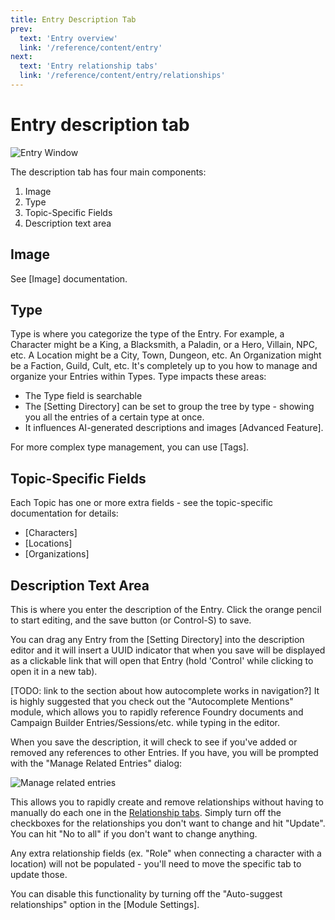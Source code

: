 ```yaml
---
title: Entry Description Tab
prev: 
  text: 'Entry overview'
  link: '/reference/content/entry'
next: 
  text: 'Entry relationship tabs'
  link: '/reference/content/entry/relationships'
---
```

# Entry description tab
![Entry Window](/assets/images/entry-content.webp)

The description tab has four main components:
1. Image
2. Type
3. Topic-Specific Fields
4. Description text area

## Image
See [Image] documentation.

## Type
Type is where you categorize the type of the Entry.  For example, a Character might be a King, a Blacksmith, a Paladin, or a Hero, Villain, NPC, etc.  A Location might be a City, Town, Dungeon, etc.  An Organization might be a Faction, Guild, Cult, etc.  It's completely up to you how to manage and organize your Entries within Types.  Type impacts these areas:
  - The Type field is searchable 
  - The [Setting Directory] can be set to group the tree by type - showing you all the entries of a certain type at once.
  - It influences AI-generated descriptions and images [Advanced Feature].  

For more complex type management, you can use [Tags].

## Topic-Specific Fields
Each Topic has one or more extra fields - see the topic-specific documentation for details:
  - [Characters]
  - [Locations]
  - [Organizations]

## Description Text Area
This is where you enter the description of the Entry.  Click the orange pencil to start editing, and the save button (or Control-S) to save.

You can drag any Entry from the [Setting Directory] into the description editor and it will insert a UUID indicator that when you save will be displayed as a clickable link that will open that Entry (hold 'Control' while clicking to open it in a new tab).

[TODO: link to the section about how autocomplete works in navigation?]
It is highly suggested that you check out the "Autocomplete Mentions" module, which allows you to rapidly reference Foundry documents and Campaign Builder Entries/Sessions/etc. while typing in the editor.  

When you save the description, it will check to see if you've added or removed any references to other Entries.  If you have, you will be prompted with the "Manage Related Entries" dialog:

![Manage related entries](/assets/images/manage-related-entries.webp)

This allows you to rapidly create and remove relationships without having to manually do each one in the [Relationship tabs](./relationships).  Simply turn off the checkboxes for the relationships you don't want to change and hit "Update".  You can hit "No to all" if you don't want to change anything.

Any extra relationship fields (ex. "Role" when connecting a character with a location) will not be populated - you'll need to move the specific tab to update those.

You can disable this functionality by turning off the "Auto-suggest relationships" option in the [Module Settings].
